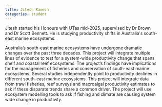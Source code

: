 ```yaml
---
title: Jitesh Ramesh
categories: student
---
```


Jitesh started his Honours with UTas mid-2025, supervised by Dr Brown and Dr Scott Bennett. He is studying productivity shifts in Australia's south-east marine ecosystems. 

Australia’s south-east marine ecosystems have undergone dramatic changes over the past three decades. This project will integrate multiple lines of evidence to test for a system-wide productivity change that spans shelf and coastal reef ecosystems. The project’s findings have implications for the management of fisheries and conservation of south-east marine ecosystems. Several studies independently point to productivity declines in different south-east marine ecosystems. This project will integrate data from trawl fisheries, reef surveys and macroalgal productivity estimates to ask if these disparate trends share a common driver. The project will use ecosystem modelling tools to ask if fishing and climate are causing system wide change in productivity. 